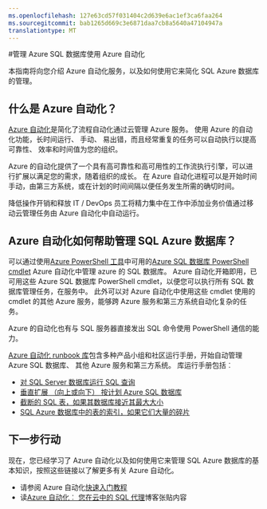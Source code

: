 ```yaml
---
ms.openlocfilehash: 127e63cd57f031404c2d639e6ac1ef3ca6faa264
ms.sourcegitcommit: bab1265d669c3e6871daa7cb8a5640a47104947a
translationtype: MT
---
```

<properties
    pageTitle="管理 Azure SQL 数据库使用 Azure 自动化"
    description="了解如何使用 Azure 自动化服务管理在规模较大的 SQL Azure 数据库。"
    services="sql-database, automation"
    documentationCenter=""
    authors="jodoglevy"
    manager="jeffreyg"
    editor="monicar"/>

<tags
    ms.service="sql-database"
    ms.workload="data-management"
    ms.tgt_pltfrm="na"
    ms.devlang="na"
    ms.topic="article"
    ms.date="08/11/2015"
    ms.author="jolevy"/>



#管理 Azure SQL 数据库使用 Azure 自动化

本指南将向您介绍 Azure 自动化服务，以及如何使用它来简化 SQL Azure 数据库的管理。


## 什么是 Azure 自动化？

[Azure 自动化](http://azure.microsoft.com/services/automation/)是简化了流程自动化通过云管理 Azure 服务。 使用 Azure 的自动化功能，长时间运行、 手动、 易出错，而且经常重复的任务可以自动执行以提高可靠性、 效率和时间值为您的组织。

Azure 的自动化提供了一个具有高可靠性和高可用性的工作流执行引擎，可以进行扩展以满足您的需求，随着组织的成长。 在 Azure 自动化进程可以是开始时间手动，由第三方系统，或在计划的时间间隔以便任务发生所需的确切时间。

降低操作开销和释放 IT / DevOps 员工将精力集中在工作中添加业务价值通过移动云管理任务由 Azure 自动化中自动运行。


## Azure 自动化如何帮助管理 SQL Azure 数据库？

可以通过使用[Azure PowerShell 工具](https://msdn.microsoft.com/library/azure/jj156055.aspx)中可用的[Azure SQL 数据库 PowerShell cmdlet](https://msdn.microsoft.com/library/azure/dn546726.aspx) Azure 自动化中管理 azure 的 SQL 数据库。 Azure 自动化开箱即用，已可用这些 Azure SQL 数据库 PowerShell cmdlet，以便您可以执行所有 SQL 数据库管理任务，在服务中。 此外可以对 Azure 自动化中使用这些 cmdlet 使用的 cmdlet 的其他 Azure 服务，能够跨 Azure 服务和第三方系统自动化复杂的任务。

Azure 的自动化也有与 SQL 服务器直接发出 SQL 命令使用 PowerShell 通信的能力。

[Azure 自动化 runbook 库](http://azure.microsoft.com/blog/2014/10/07/introducing-the-azure-automation-runbook-gallery/)包含多种产品小组和社区运行手册，开始自动管理 Azure SQL 数据库、 其他 Azure 服务和第三方系统。 库运行手册包括︰

 * [对 SQL Server 数据库运行 SQL 查询](https://gallery.technet.microsoft.com/scriptcenter/How-to-use-a-SQL-Command-be77f9d2)
 * [垂直扩展 （向上或向下） 按计划 Azure SQL 数据库](https://gallery.technet.microsoft.com/scriptcenter/Azure-SQL-Database-e957354f)
 * [截断的 SQL 表，如果其数据库接近其最大大小](https://gallery.technet.microsoft.com/scriptcenter/Azure-Automation-Your-SQL-30f8736b)
 * [SQL Azure 数据库中的表的索引，如果它们大量的碎片](https://gallery.technet.microsoft.com/scriptcenter/Indexes-tables-in-an-Azure-73a2a8ea)

## 下一步行动

现在，您已经学习了 Azure 自动化以及如何使用它来管理 SQL Azure 数据库的基本知识，按照这些链接以了解更多有关 Azure 自动化。

 * 请参阅 Azure 自动化[快速入门教程](../automation-create-runbook-from-samples.md)
 * 读[Azure 自动化︰ 您在云中的 SQL 代理](http://azure.microsoft.com/blog/2014/06/26/azure-automation-your-sql-agent-in-the-cloud/)博客张贴内容
 

